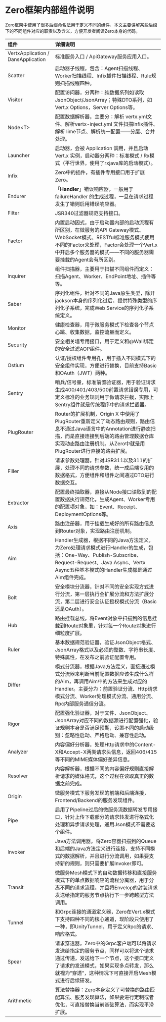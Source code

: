 # Zero框架内部组件说明

Zero框架中使用了很多后缀命名法用于定义不同的组件，本文主要讲解某些后缀下的不同组件对应的职责以及含义，方便开发者阅读Zero本身的代码。

| 组件 | 详细说明 |
| :--- | :--- |
| VertxApplication / DansApplication | 标准服务入口 / ApiGateway服务应用入口。 |
| Scatter | 启动器子线程，包含：Agent扫描线程、Worker扫描线程、Infix插件扫描线程、Rule规则扫描线程四种。 |
| Visitor | 配置访问器，分两种：纯数据系列如读取JsonObject/JsonArray；特殊DTO系列，如Vert.x Options，Server Options等。 |
| Node&lt;T&gt; | 配置数据解析器，主要分：解析 vertx.yml文件、解析vertx-inject.yml 文件扫描Infix插件、解析 lime节点、解析统一配置——分层、合并处理。 |
| Launcher | 启动器，会被 Application 调用，并且启动 Vert.x 实例，启动器分两种：标准模式 / Rx模式（平行世界，使用了rxjava库的启动模式）。 |
| Infix | Zero中的插件，有插件专用接口用于扩展Zero。 |
| Endurer | 「**Handler**」错误响应器，一般用于 failureHandler 的生成过程，一旦在请求过程发生了错则启用错误响应器。 |
| Filter | JSR340过滤器规范支持接口。 |
| Factor | 内置启动因式，由于启动器内部的启动流程有所区别，在微服务的API Gateway模式、WebSocket模式、RESTful标准服务模式使用不同的Factor来处理，Factor会处理一个Vert.x中开启多个服务器的模式——不同的服务器需要挂载的Agent会有所区别。 |
| Inquirer | 组件扫描器，主要用于扫描不同组件而定义：扫描Agent、Worker、EndPoint地址、插件等等。 |
| Saber | 序列化组件，针对不同的Java原生类型，除开jackson本身的序列化过后，提供特殊类型的序列化子系统，完成Web Service的序列化子系统定义。 |
| Monitor | 健康检查器，用于微服务模式下检查各个节点心跳、收集数据，监控流量而定义。 |
| Security | 安全相关墙专用接口，用于定义和@Wall绑定的安全过滤AOP组件。 |
| Ostium | 认证/授权组件专用孔，用于插入不同模式下的安全组件实现，方便进行替换，目前支持Basic和OAuth（JWT）两种。 |
| Sentry | 哨兵/信号量，标准前置验证器，用于验证请求生成400/401/403/500前置请求错误专用，可定义标准的业务规则用于做请求拦截，实际上Sentry组件就是传统程序中的请求拦截器。 |
| PlugRouter | Router的扩展机制，Origin X 中使用了PlugRouter重新定义了动态路由规则，路由信息不通过Java语言中的Annotation进行静态扫描，而是直接连接到后端的路由管理数据仓库实现动态路由注册机制。从Zero中就是用PlugRouter进行直接的路由扩展。 |
| Filler | 请求参数处理器，针对JSR311以及311的扩展，处理不同的请求参数，统一成后端专用的数据格式，方便组件和组件之间通过DTO进行数据交互。 |
| Extractor | 配置最终抽取器，直接从Node接口读取到的配置数据执行规范化，生成Agent、Worker专用的配置项对象，如：Event、Receipt、DeploymentOptions等。 |
| Axis | 路由注册器，用于挂载生成好的所有路由信息到Router对象，实现路由注册机制。 |
| Aim | Handler生成器，根据不同的Java方法定义，为Zero处理请求模式进行Handler的生成，包括：One-Way、Publish-Subscribe、Request-Request、Java Async、Vertx Async五种基本模式的Handler生成都是通过Aim组件完成。 |
| Bolt | 安全模块分流器，针对不同的安全实现方式进行分流，第一层执行全扩展分流和方法扩展分流，第二层进行安全认证授权模式分流（Basic还是OAuth）。 |
| Hub | 路由挂载总线，将Event对象中扫描到的信息挂载到Route对象里，针对每一个Route对象进行细粒度扩展。 |
| Ruler | 基本数据规范验证器，验证JsonObject格式、JsonArray格式以及必须的整数、字符串长度、特殊属性，在发布之前验证配置专用。 |
| Differ | 模式分流器，根据Java方法定义，直接通过模式分流器来判断当前配置数据应该生成什么样的Aim，再调用Aim中的方法来生成对应的Handler。主要分为：前置验证分流、Http请求模式分流、Worker处理模式分流、通用分流、Rpc内部服务通信分流。 |
| Rigor | 配置强化验证器，对于文件、JsonObject、JsonArray对应不同的数据源进行配置强化，验证规则本身是否满足预期，设置不同的启动级别：忽略性启动、严格启动、兼容性启动。 |
| Analyzer | 内容偏好分析器，处理Http请求中的Content-X和Accept-X两类请求头信息，返回406/415等不同的MIME媒体偏好差异信息。 |
| Resolver | 内容解析器，根据不同的内容偏好规则直接解析请求的媒体格式，这个过程在读取真正的数据之前完成。 |
| Origin | 微服务模式下服务发现的前端和后端连接，Frontend/Backend的服务发现组件。 |
| Pipe | 启用了Pipeline过后的微服务流数据转发专用接口，针对上传下载部分的请求转发进行格式化处理和异步请求处理，通用Json模式不需要这个组件。 |
| Invoker | Java方法调用器，将Zero容器扫描到的Queue和后端的Java方法定义进行连接，支持不同模式的数据解析，并且进行分流调用，如果要支持新的规则，则只需要扩展Invoker即可。 |
| Transit | 微服务Mesh模式下的自动数据转移和直接服务模式下的单点数据响应的流程分离器，用于分离不同的请求流程，并且将Envelop的封装请求发送给指定的服务节点执行下一步跨越型方法调用。 |
| Tunnel | 和Grpc连接的通道定义器，Zero在Vert.x模式下支持四种不同的核心通道，现阶段只使用了一种，即UnityTunnel，用于定义Rpc的请求、响应格式。 |
| Spear | 请求穿透器，Zero中的Grpc客户端可以将请求发送给指定的服务节点，同样可以将这个请求通过传递，发送给下一个节点，这个接口定义了请求的发送模式，如果实现多点转发，那么就视为”穿透”，这种情况下可直接开启Mesh模式进行后续研发。 |
| Arithmetic | 算法替换器：Zero本身定义了可替换的路由匹配算法、服务发现算法，如果要进行定制或者优化，可直接替换当前基础算法，而实现平滑扩展。 |



